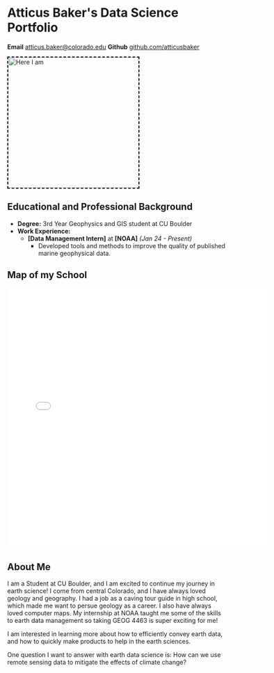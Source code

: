 # Atticus Baker's Data Science Portfolio

 **Email** [atticus.baker@colorado.edu](mailto:atticus.baker@colorado.edu)
 **Github** [github.com/atticusbaker](https://github.com/atticusbaker)

 <img 
  src="/img/IMG_4979.jpg" 
  alt="Here I am" 
  height="300rem"
  style="border: dashed 2px black;">
## Educational and Professional Background
- **Degree:** 3rd Year Geophysics and GIS student at CU Boulder
- **Work Experience:** 
  - **[Data Management Intern]** at **[NOAA]** *(Jan 24 - Present)*
    - Developed tools and methods to improve the quality of published marine geophysical data.

## Map of my School
<embed type="text/html" src="cub_abaker.html" width="600" height="600">

## About Me
I am a Student at CU Boulder, and I am excited to continue my journey in earth science! I come from central Colorado, and I have always loved geology and geography. I had a job as a caving tour guide in high school, which made me want to persue geology as a career. I also have always loved computer maps. My internship at NOAA taught me some of the skills to earth data management so taking GEOG 4463 is super exciting for me!

I am interested in learning more about how to efficiently convey earth data, and how to quickly make products to help in the earth sciences.

One question I want to answer with earth data science is: How can we use remote sensing data to mitigate the effects of climate change?
